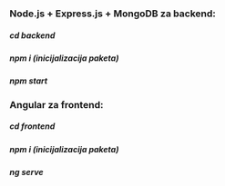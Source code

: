 ### Node.js + Express.js + MongoDB za backend:
##### cd backend
##### npm i (inicijalizacija paketa)
##### npm start

### Angular za frontend:
##### cd frontend
##### npm i (inicijalizacija paketa)
##### ng serve